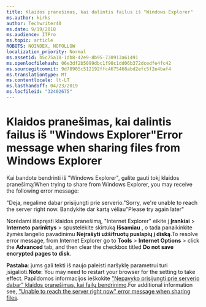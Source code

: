 ```yaml
---
title: Klaidos pranešimas, kai dalintis failus iš "Windows Explorer"
ms.author: kirks
author: Techwriter40
ms.date: 9/19/2018
ms.audience: ITPro
ms.topic: article
ROBOTS: NOINDEX, NOFOLLOW
localization_priority: Normal
ms.assetid: b5c75a18-1db8-42e9-8b95-730913a61491
ms.openlocfilehash: 06e3df2b5099dbc1f90c1dd06b372dcedfe4fc42
ms.sourcegitcommit: 9d78905c512192ffc4675468abd2efc5f2e4baf4
ms.translationtype: MT
ms.contentlocale: lt-LT
ms.lasthandoff: 04/23/2019
ms.locfileid: "32402675"
---
```

# <a name="error-message-when-sharing-files-from-windows-explorer"></a><span data-ttu-id="ce927-102">Klaidos pranešimas, kai dalintis failus iš "Windows Explorer"</span><span class="sxs-lookup"><span data-stu-id="ce927-102">Error message when sharing files from Windows Explorer</span></span>

<span data-ttu-id="ce927-103">Kai bandote bendrinti iš "Windows Explorer", galite gauti tokį klaidos pranešimą:</span><span class="sxs-lookup"><span data-stu-id="ce927-103">When trying to share from Windows Explorer, you may receive the following error message:</span></span>
  
<span data-ttu-id="ce927-104">"Deja, negalime dabar prisijungti prie serverio.</span><span class="sxs-lookup"><span data-stu-id="ce927-104">"Sorry, we're unable to reach the server right now.</span></span> <span data-ttu-id="ce927-105">Bandykite dar kartą vėliau"</span><span class="sxs-lookup"><span data-stu-id="ce927-105">Please try again later"</span></span>
  
<span data-ttu-id="ce927-106">Norėdami išspręsti klaidos pranešimą, "Internet Explorer" eikite į **Įrankiai** \> **Interneto parinktys** \> spustelėkite skirtuką **Išsamiau** , o tada panaikinkite žymės langelio pavadinimu **Neįrašyti užšifruotų puslapių į diską**.</span><span class="sxs-lookup"><span data-stu-id="ce927-106">To resolve error message, from Internet Explorer go to **Tools** \> **Internet Options** \> click the **Advanced** tab, and then clear the checkbox titled **Do not save encrypted pages to disk**.</span></span> 
  
 <span data-ttu-id="ce927-107">**Pastaba**: jums gali tekti iš naujo paleisti naršyklę parametrui turi įsigalioti.</span><span class="sxs-lookup"><span data-stu-id="ce927-107">**Note**: You may need to restart your browser for the setting to take effect.</span></span> <span data-ttu-id="ce927-108">Papildomos informacijos ieškokite ["Nepavyko prisijungti prie serverio dabar" klaidos pranešimas, kai failų bendrinimo](https://go.microsoft.com/fwlink/?linkid=2022914).</span><span class="sxs-lookup"><span data-stu-id="ce927-108">For additional information see, ["Unable to reach the server right now" error message when sharing files](https://go.microsoft.com/fwlink/?linkid=2022914).</span></span>
  

